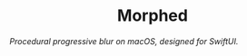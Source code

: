 <h1 align="center">Morphed<br /><h6>Procedural progressive blur on macOS, designed for SwiftUI.</h6></h1>
